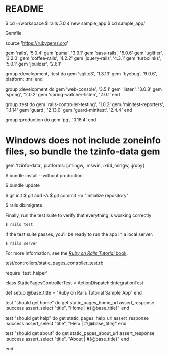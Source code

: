 # README
$ cd ~/workspace
$ rails _5.0.4_ new sample_app
$ cd sample_app/

Gemfile

source 'https://rubygems.org'

gem 'rails',        '5.0.4'
gem 'puma',         '3.9.1'
gem 'sass-rails',   '5.0.6'
gem 'uglifier',     '3.2.0'
gem 'coffee-rails', '4.2.2'
gem 'jquery-rails', '4.3.1'
gem 'turbolinks',   '5.0.1'
gem 'jbuilder',     '2.6.1'

group :development, :test do
  gem 'sqlite3', '1.3.13'
  gem 'byebug',  '9.0.6', platform: :mri
end

group :development do
  gem 'web-console',           '3.5.1'
  gem 'listen',                '3.0.8'
  gem 'spring',                '2.0.2'
  gem 'spring-watcher-listen', '2.0.1'
end

group :test do
  gem 'rails-controller-testing', '1.0.2'
  gem 'minitest-reporters',       '1.1.14'
  gem 'guard',                    '2.13.0'
  gem 'guard-minitest',           '2.4.4'
end

group :production do
  gem 'pg', '0.18.4'
end

# Windows does not include zoneinfo files, so bundle the tzinfo-data gem
gem 'tzinfo-data', platforms: [:mingw, :mswin, :x64_mingw, :jruby]


$ bundle install --without production

$ bundle update

$ git init
$ git add -A
$ git commit -m "Initialize repository"


$ rails db:migrate



Finally, run the test suite to verify that everything is working correctly:

```
$ rails test
```

If the test suite passes, you'll be ready to run the app in a local server:

```
$ rails server
```

For more information, see the
[*Ruby on Rails Tutorial* book](http://www.railstutorial.org/book).



test/controllers/static_pages_controller_test.rb

require 'test_helper'

class StaticPagesControllerTest < ActionDispatch::IntegrationTest

  def setup
    @base_title = "Ruby on Rails Tutorial Sample App"
  end

  test "should get home" do
    get static_pages_home_url
    assert_response :success
    assert_select "title", "Home | #{@base_title}"
  end

  test "should get help" do
    get static_pages_help_url
    assert_response :success
    assert_select "title", "Help | #{@base_title}"
  end

  test "should get about" do
    get static_pages_about_url
    assert_response :success
    assert_select "title", "About | #{@base_title}"
  end

end













